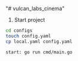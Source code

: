 "# vulcan_labs_cinema" 

1. Start project
```bash
cd configs
touch config.yaml
cp local.yaml config.yaml

start: go run cmd/main.go
```
